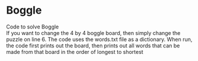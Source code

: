 # Boggle
Code to solve Boggle <br />
If you want to change the 4 by 4 boggle board, then simply change the puzzle on line 6. The code uses the words.txt file as a dictionary. When run, the code first prints out the board, then prints out all words that can be made from that board in the order of longest to shortest
